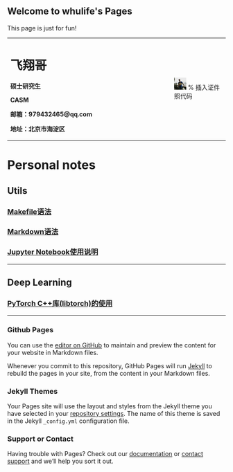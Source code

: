 ## Welcome to whulife's Pages

This page is just for fun!

<table border="0">
  <tr>
    <td width="75%">
      <h1>飞翔哥</h1>
      <p><b>硕士研究生</b></p>
      <p><b>CASM</b></p>
      <p><b>邮箱：979432465@qq.com</b></p>
      <p><b>地址：北京市海淀区</b></p>
    </td>
    <td width="25%">
      <img src="flybro.jpg" width="25%">      % 插入证件照代码
    </td>
  </tr>
</table>



# Personal notes

## Utils


### [Makefile语法](https://www.notion.so/whulife/Makefile-a983ae1926014184a547826fc8d9d869)

### [Markdown语法](https://www.notion.so/whulife/Markdown-6e30285b2e8549ecb9c843854dda7650)

### [Jupyter Notebook使用说明](https://www.notion.so/whulife/Jupyter-Notebook-8dd404e1920a4a8689dfdc1f1ba6e748)

---

## Deep Learning

### [PyTorch C++库(libtorch)的使用](https://www.notion.so/whulife/PyTorch-C-libtorch-7ba2033ddef745dba47843416b7f640f)


---
### Github Pages

You can use the [editor on GitHub](https://github.com/Whulife/whulife.github.io/edit/master/index.md) to maintain and preview the content for your website in Markdown files.

Whenever you commit to this repository, GitHub Pages will run [Jekyll](https://jekyllrb.com/) to rebuild the pages in your site, from the content in your Markdown files.

### Jekyll Themes

Your Pages site will use the layout and styles from the Jekyll theme you have selected in your [repository settings](https://github.com/Whulife/whulife.github.io/settings). The name of this theme is saved in the Jekyll `_config.yml` configuration file.

### Support or Contact

Having trouble with Pages? Check out our [documentation](https://help.github.com/categories/github-pages-basics/) or [contact support](https://github.com/contact) and we’ll help you sort it out.
